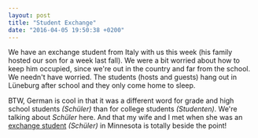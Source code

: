 ```yaml
---
layout: post
title: "Student Exchange"
date: "2016-04-05 19:50:38 +0200"
---
```

We have an exchange student from Italy with us this week (his family hosted our son for a week last fall). We were a bit worried about how to keep him occupied, since we're out in the country and far from the school. We needn't have worried. The students (hosts and guests) hang out in Lüneburg after school and they only come home to sleep.

BTW, German is cool in that it was a different word for grade and high school students *(Schüler)* than for college students *(Studenten)*. We're talking about *Schüler* here. And that my wife and I met when she was an [exchange student](http://www.papascott.de/archives/2009/11/17/and-i-saw-her-standing-there/) *(Schüler)* in Minnesota is totally beside the point!
